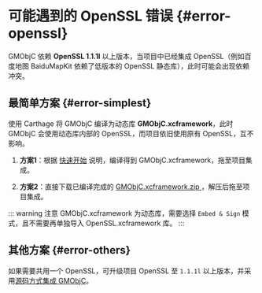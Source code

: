 # 可能遇到的 OpenSSL 错误 {#error-openssl}

GMObjC 依赖 **OpenSSL 1.1.1l** 以上版本，当项目中已经集成 OpenSSL（例如百度地图 BaiduMapKit 依赖了低版本的 OpenSSL 静态库），此时可能会出现依赖冲突。

## 最简单方案 {#error-simplest}

使用 Carthage 将 GMObjC 编译为动态库 **GMObjC.xcframework**，此时 GMObjC 会使用动态库内部的 OpenSSL，而项目依旧使用原有 OpenSSL，互不影响。

1. **方案1**：根据 [快速开始](./getting-started#install-carthage) 说明，编译得到 GMObjC.xcframework，拖至项目集成。

2. **方案2**：直接下载已编译完成的 [GMObjC.xcframework.zip
](https://github.com/muzipiao/GMObjC/releases)，解压后拖至项目集成。

::: warning 注意
GMObjC.xcframework 为动态库，需要选择 `Embed & Sign` 模式，且不需要再单独导入 OpenSSL.xcframework 库。
:::

## 其他方案 {#error-others}

如果需要共用一个 OpenSSL，可升级项目 OpenSSL 至 `1.1.1l` 以上版本，并采用[源码方式集成 GMObjC](./getting-started#install-source)。
